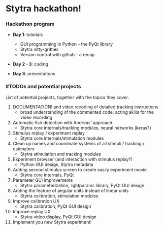 # Stytra hackathon!

### Hackathon program

- **Day 1**: tutorials
  - GUI programming in Python - the PyQt library
  - Stytra nitty-gritties
  - Version control with github - a recap
 
 - **Day 2 - 3**: coding
 
 - **Day 3**: presentations
 


### #TODOs and potential projects

List of potential projects, together with the topics they cover.

1. DOCUMENTATION! and video recoding of detailed tracking instructions
    - broad understanding of the commented code; acting akills for the video recording
2. Automatic fish detection with Andreas' approach
    - Stytra core internals/tracking modules, neural networks (keras?)
3. Stimulus replay / experiment replay
    - Stytra core internals/stimulation modules
4. Clean up names and coordinate systems of all stimuli / tracking / estimators
    - Stytra stimulation and tracking modules
5. Experiment browser  (and interaction with stimulus replay?)
    - Python GUI design, Stytra metadata
6. Adding second stimulus screen to create easily experiment movie
    - Stytra core internals, PyQt 
7. Parameter GUI improvements
    - Stytra parameterization, lightparams library, PyQt GUI design
8. Adding the feature of angular units instead of linear units
    - Stytra calibration, stimulation modules
9. Improve calibration UX
    - Stytra calibration, PyQt GUI design
10. Improve replay UX
    - Stytra video display, PyQt GUI design
11. Implement you new Stytra experiment!

